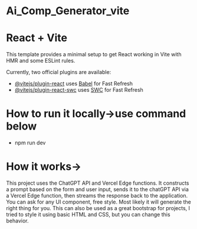 # Ai_Comp_Generator_vite
# React + Vite

This template provides a minimal setup to get React working in Vite with HMR and some ESLint rules.

Currently, two official plugins are available:

- [@vitejs/plugin-react](https://github.com/vitejs/vite-plugin-react/blob/main/packages/plugin-react/README.md) uses [Babel](https://babeljs.io/) for Fast Refresh
- [@vitejs/plugin-react-swc](https://github.com/vitejs/vite-plugin-react-swc) uses [SWC](https://swc.rs/) for Fast Refresh

# How to run it locally->use command below

- npm run dev

# How it works->

This project uses the ChatGPT API and Vercel Edge functions. It constructs a prompt based on the form and user input, sends it to the chatGPT API via a Vercel Edge function, then streams the response back to the application. You can ask for any UI component, free style. Most likely it will generate the right thing for you. This can also be used as a great bootstrap for projects, I tried to style it using basic HTML and CSS, but you can change this behavior.
